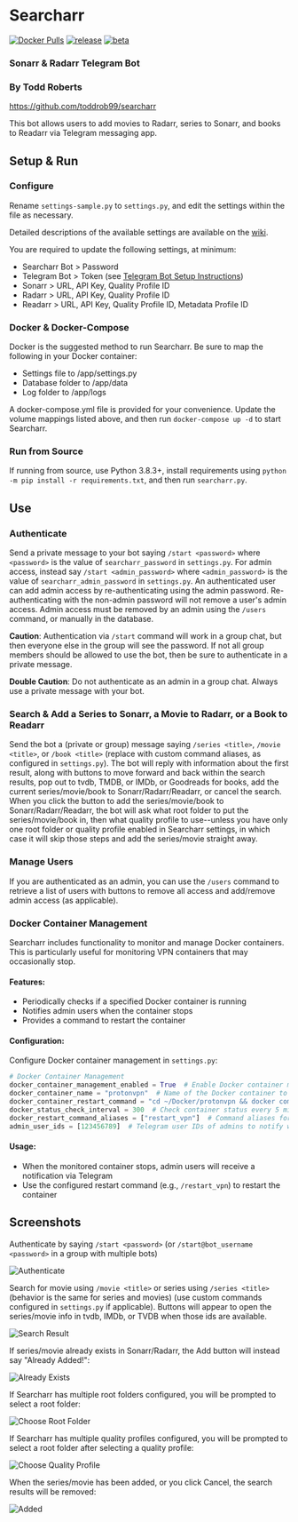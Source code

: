 # Searcharr
[![Docker Pulls](https://img.shields.io/docker/pulls/toddrob/searcharr?style=plastic)](https://hub.docker.com/r/toddrob/searcharr) [![release](https://github.com/toddrob99/searcharr/actions/workflows/release.yml/badge.svg)](https://github.com/toddrob99/searcharr/actions/workflows/release.yml) [![beta](https://github.com/toddrob99/searcharr/actions/workflows/beta.yml/badge.svg?branch=beta)](https://github.com/toddrob99/searcharr/actions/workflows/beta.yml)
### Sonarr & Radarr Telegram Bot
### By Todd Roberts
https://github.com/toddrob99/searcharr

This bot allows users to add movies to Radarr, series to Sonarr, and books to Readarr via Telegram messaging app.

## Setup & Run

### Configure

Rename `settings-sample.py` to `settings.py`, and edit the settings within the file as necessary.

Detailed descriptions of the available settings are available on the [wiki](https://github.com/toddrob99/searcharr/wiki/Configuration-::-settings.py). 

You are required to update the following settings, at minimum:

* Searcharr Bot > Password
* Telegram Bot > Token (see [Telegram Bot Setup Instructions](https://core.telegram.org/bots#6-botfather))
* Sonarr > URL, API Key, Quality Profile ID
* Radarr > URL, API Key, Quality Profile ID
* Readarr > URL, API Key, Quality Profile ID, Metadata Profile ID

### Docker & Docker-Compose

Docker is the suggested method to run Searcharr. Be sure to map the following in your Docker container:

* Settings file to /app/settings.py
* Database folder to /app/data
* Log folder to /app/logs

A docker-compose.yml file is provided for your convenience. Update the volume mappings listed above, and then run `docker-compose up -d` to start Searcharr.

### Run from Source

If running from source, use Python 3.8.3+, install requirements using `python -m pip install -r requirements.txt`, and then run `searcharr.py`.

## Use

### Authenticate

Send a private message to your bot saying `/start <password>` where `<password>` is the value of `searcharr_password` in `settings.py`. For admin access, instead say `/start <admin_password>` where `<admin_password>` is the value of `searcharr_admin_password` in `settings.py`. An authenticated user can add admin access by re-authenticating using the admin password. Re-authenticating with the non-admin password will not remove a user's admin access. Admin access must be removed by an admin using the `/users` command, or manually in the database.

**Caution**: Authentication via `/start` command will work in a group chat, but then everyone else in the group will see the password. If not all group members should be allowed to use the bot, then be sure to authenticate in a private message.

**Double Caution**: Do not authenticate as an admin in a group chat. Always use a private message with your bot.

### Search & Add a Series to Sonarr, a Movie to Radarr, or a Book to Readarr

Send the bot a (private or group) message saying `/series <title>`, `/movie <title>`, or `/book <title>` (replace with custom command aliases, as configured in `settings.py`). The bot will reply with information about the first result, along with buttons to move forward and back within the search results, pop out to tvdb, TMDB, or IMDb, or Goodreads for books, add the current series/movie/book to Sonarr/Radarr/Readarr, or cancel the search. When you click the button to add the series/movie/book to Sonarr/Radarr/Readarr, the bot will ask what root folder to put the series/movie/book in, then what quality profile to use--unless you have only one root folder or quality profile enabled in Searcharr settings, in which case it will skip those steps and add the series/movie straight away.

### Manage Users

If you are authenticated as an admin, you can use the `/users` command to retrieve a list of users with buttons to remove all access and add/remove admin access (as applicable).

### Docker Container Management

Searcharr includes functionality to monitor and manage Docker containers. This is particularly useful for monitoring VPN containers that may occasionally stop.

#### Features:
- Periodically checks if a specified Docker container is running
- Notifies admin users when the container stops
- Provides a command to restart the container

#### Configuration:
Configure Docker container management in `settings.py`:

```python
# Docker Container Management
docker_container_management_enabled = True  # Enable Docker container management
docker_container_name = "protonvpn"  # Name of the Docker container to monitor
docker_container_restart_command = "cd ~/Docker/protonvpn && docker compose up -d"  # Command to restart the container
docker_status_check_interval = 300  # Check container status every 5 minutes (in seconds)
docker_restart_command_aliases = ["restart_vpn"]  # Command aliases for the restart command
admin_user_ids = [123456789]  # Telegram user IDs of admins to notify when container is down
```

#### Usage:
- When the monitored container stops, admin users will receive a notification via Telegram
- Use the configured restart command (e.g., `/restart_vpn`) to restart the container

## Screenshots

Authenticate by saying `/start <password>` (or `/start@bot_username <password>` in a group with multiple bots)

![Authenticate](https://github.com/toddrob99/searcharr/blob/main/screenshots/authenticate.png?raw=true)

Search for movie using `/movie <title>` or series using `/series <title>` (behavior is the same for series and movies) (use custom commands configured in `settings.py` if applicable). Buttons will appear to open the series/movie info in tvdb, IMDb, or TVDB when those ids are available.

![Search Result](https://github.com/toddrob99/searcharr/blob/main/screenshots/add.png?raw=true)

If series/movie already exists in Sonarr/Radarr, the Add button will instead say "Already Added!":

![Already Exists](https://github.com/toddrob99/searcharr/blob/main/screenshots/already-exists.png?raw=true)

If Searcharr has multiple root folders configured, you will be prompted to select a root folder:

![Choose Root Folder](https://github.com/toddrob99/searcharr/blob/main/screenshots/choose-root-folder.png?raw=true)

If Searcharr has multiple quality profiles configured, you will be prompted to select a root folder after selecting a quality profile:

![Choose Quality Profile](https://github.com/toddrob99/searcharr/blob/main/screenshots/choose-quality-profile.png?raw=true)

When the series/movie has been added, or you click Cancel, the search results will be removed:

![Added](https://github.com/toddrob99/searcharr/blob/main/screenshots/added.png?raw=true)
